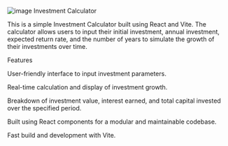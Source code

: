 ![image](https://github.com/Poorya96/investment-calculator/assets/50921340/e5d0eb94-8ed5-4efa-a537-54c6438a01d6)
Investment Calculator

This is a simple Investment Calculator built using React and Vite. The calculator allows users to input their initial investment, annual investment, expected return rate, and the number of years to simulate the growth of their investments over time.

Features

User-friendly interface to input investment parameters.

Real-time calculation and display of investment growth.

Breakdown of investment value, interest earned, and total capital invested over the specified period.

Built using React components for a modular and maintainable codebase.

Fast build and development with Vite.
